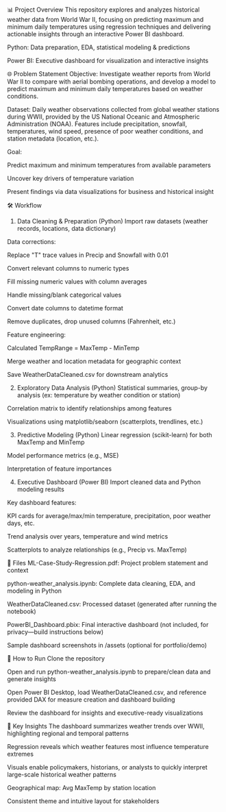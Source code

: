 📊 Project Overview
This repository explores and analyzes historical weather data from World War II, focusing on predicting maximum and minimum daily temperatures using regression techniques and delivering actionable insights through an interactive Power BI dashboard.

Python: Data preparation, EDA, statistical modeling & predictions

Power BI: Executive dashboard for visualization and interactive insights

🌐 Problem Statement
Objective:
Investigate weather reports from World War II to compare with aerial bombing operations, and develop a model to predict maximum and minimum daily temperatures based on weather conditions.

Dataset:
Daily weather observations collected from global weather stations during WWII, provided by the US National Oceanic and Atmospheric Administration (NOAA). Features include precipitation, snowfall, temperatures, wind speed, presence of poor weather conditions, and station metadata (location, etc.).

Goal:

Predict maximum and minimum temperatures from available parameters

Uncover key drivers of temperature variation

Present findings via data visualizations for business and historical insight

🛠️ Workflow
1. Data Cleaning & Preparation (Python)
Import raw datasets (weather records, locations, data dictionary)

Data corrections:

Replace "T" trace values in Precip and Snowfall with 0.01

Convert relevant columns to numeric types

Fill missing numeric values with column averages

Handle missing/blank categorical values

Convert date columns to datetime format

Remove duplicates, drop unused columns (Fahrenheit, etc.)

Feature engineering:

Calculated TempRange = MaxTemp - MinTemp

Merge weather and location metadata for geographic context

Save WeatherDataCleaned.csv for downstream analytics

2. Exploratory Data Analysis (Python)
Statistical summaries, group-by analysis (ex: temperature by weather condition or station)

Correlation matrix to identify relationships among features

Visualizations using matplotlib/seaborn (scatterplots, trendlines, etc.)

3. Predictive Modeling (Python)
Linear regression (scikit-learn) for both MaxTemp and MinTemp

Model performance metrics (e.g., MSE)

Interpretation of feature importances

4. Executive Dashboard (Power BI)
Import cleaned data and Python modeling results

Key dashboard features:

KPI cards for average/max/min temperature, precipitation, poor weather days, etc.

Trend analysis over years, temperature and wind metrics

Scatterplots to analyze relationships (e.g., Precip vs. MaxTemp)


📁 Files
ML-Case-Study-Regression.pdf: Project problem statement and context

python-weather_analysis.ipynb: Complete data cleaning, EDA, and modeling in Python

WeatherDataCleaned.csv: Processed dataset (generated after running the notebook)

PowerBI_Dashboard.pbix: Final interactive dashboard (not included, for privacy—build instructions below)

Sample dashboard screenshots in /assets (optional for portfolio/demo)

🚀 How to Run
Clone the repository

Open and run python-weather_analysis.ipynb to prepare/clean data and generate insights

Open Power BI Desktop, load WeatherDataCleaned.csv, and reference provided DAX for measure creation and dashboard building

Review the dashboard for insights and executive-ready visualizations

🎯 Key Insights
The dashboard summarizes weather trends over WWII, highlighting regional and temporal patterns

Regression reveals which weather features most influence temperature extremes

Visuals enable policymakers, historians, or analysts to quickly interpret large-scale historical weather patterns


Geographical map: Avg MaxTemp by station location

Consistent theme and intuitive layout for stakeholders
